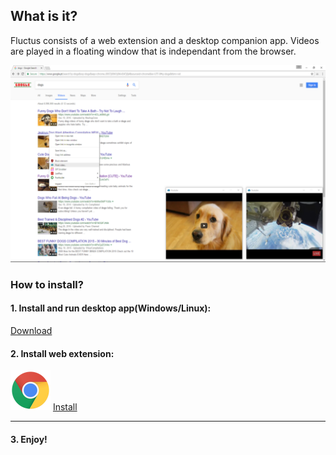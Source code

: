 ## What is it?

Fluctus consists of a web extension and a desktop companion app. Videos are played in a floating window that is independant from the browser.

![Chrome](context_menu.PNG "Example") 


### How to install?


#### 1. Install and run desktop app(Windows/Linux): 
   [Download](https://github.com/kivS/Fluctus/releases)



#### 2. Install web extension:

![Chrome](chrome.png "Chrome") 
[Install](url)

---



#### 3. Enjoy!
